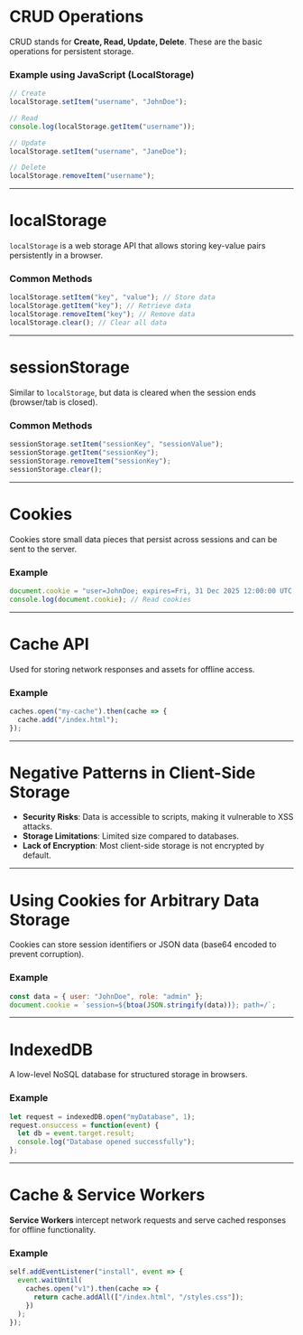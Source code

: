 # CRUD Operations

CRUD stands for **Create, Read, Update, Delete**. These are the basic operations for persistent storage.

### Example using JavaScript (LocalStorage)
```javascript
// Create
localStorage.setItem("username", "JohnDoe");

// Read
console.log(localStorage.getItem("username"));

// Update
localStorage.setItem("username", "JaneDoe");

// Delete
localStorage.removeItem("username");
```

---

# localStorage

`localStorage` is a web storage API that allows storing key-value pairs persistently in a browser.

### Common Methods
```javascript
localStorage.setItem("key", "value"); // Store data
localStorage.getItem("key"); // Retrieve data
localStorage.removeItem("key"); // Remove data
localStorage.clear(); // Clear all data
```

---

# sessionStorage

Similar to `localStorage`, but data is cleared when the session ends (browser/tab is closed).

### Common Methods
```javascript
sessionStorage.setItem("sessionKey", "sessionValue");
sessionStorage.getItem("sessionKey");
sessionStorage.removeItem("sessionKey");
sessionStorage.clear();
```

---

# Cookies

Cookies store small data pieces that persist across sessions and can be sent to the server.

### Example
```javascript
document.cookie = "user=JohnDoe; expires=Fri, 31 Dec 2025 12:00:00 UTC; path=/";
console.log(document.cookie); // Read cookies
```

---

# Cache API

Used for storing network responses and assets for offline access.

### Example
```javascript
caches.open("my-cache").then(cache => {
  cache.add("/index.html");
});
```

---

# Negative Patterns in Client-Side Storage

- **Security Risks**: Data is accessible to scripts, making it vulnerable to XSS attacks.
- **Storage Limitations**: Limited size compared to databases.
- **Lack of Encryption**: Most client-side storage is not encrypted by default.

---

# Using Cookies for Arbitrary Data Storage

Cookies can store session identifiers or JSON data (base64 encoded to prevent corruption).

### Example
```javascript
const data = { user: "JohnDoe", role: "admin" };
document.cookie = `session=${btoa(JSON.stringify(data))}; path=/`;
```

---

# IndexedDB

A low-level NoSQL database for structured storage in browsers.

### Example
```javascript
let request = indexedDB.open("myDatabase", 1);
request.onsuccess = function(event) {
  let db = event.target.result;
  console.log("Database opened successfully");
};
```

---

# Cache & Service Workers

**Service Workers** intercept network requests and serve cached responses for offline functionality.

### Example
```javascript
self.addEventListener("install", event => {
  event.waitUntil(
    caches.open("v1").then(cache => {
      return cache.addAll(["/index.html", "/styles.css"]);
    })
  );
});

